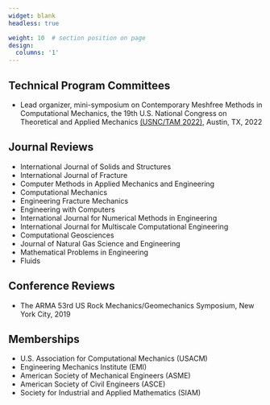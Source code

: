 ```yaml
---
widget: blank
headless: true

weight: 10  # section position on page
design:
  columns: '1'
---
```


## **Technical Program Committees**
- Lead organizer, mini-symposium on Contemporary Meshfree Methods in Computational Mechanics, the 19th U.S. National Congress on Theoretical and Applied Mechanics <a href="https://www.usnctam2022.org">(USNC/TAM 2022)</a>, Austin, TX, 2022


## **Journal Reviews**
- International Journal of Solids and Structures
- International Journal of Fracture
- Computer Methods in Applied Mechanics and Engineering
- Computational Mechanics
- Engineering Fracture Mechanics
- Engineering with Computers
- International Journal for Numerical Methods in Engineering
- International Journal for Multiscale Computational Engineering
- Computational Geosciences
- Journal of Natural Gas Science and Engineering
- Mathematical Problems in Engineering
- Fluids

## **Conference Reviews**
- The ARMA 53rd US Rock Mechanics/Geomechanics Symposium, New York City, 2019

## **Memberships**
- U.S. Association for Computational Mechanics (USACM)<!--, 2021-present-->
- Engineering Mechanics Institute (EMI)<!--, 2020-present-->
- American Society of Mechanical Engineers (ASME)<!--, 2019-present-->
- American Society of Civil Engineers (ASCE)<!--, 2019-present-->
- Society for Industrial and Applied Mathematics (SIAM)<!--, 2018-present-->
